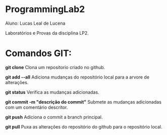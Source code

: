 # ProgrammingLab2

Aluno: Lucas Leal de Lucena

Laboratórios e Provas da disciplina LP2.

# Comandos GIT:

**git clone**
Clona um repositorio criado no github.

**git add --all**
Adiciona mudanças do repositório local para a arvore de alterações.

**git status**
Verifica as mudanças adicionadas.

**git commit -m "descrição do commit"**
Submete as mudanças adicionadas com um comentário descritor.

**git push**
Adiciona o commit a branch principal.

**git pull**
Puxa as alterações do repositório do github para o repositório local. 
